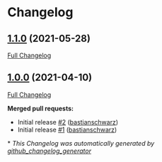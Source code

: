 # Changelog

## [1.1.0](https://github.com/codenamephp/chef.cookbook.edge/tree/1.1.0) (2021-05-28)

[Full Changelog](https://github.com/codenamephp/chef.cookbook.edge/compare/1.0.0...1.1.0)

## [1.0.0](https://github.com/codenamephp/chef.cookbook.edge/tree/1.0.0) (2021-04-10)

[Full Changelog](https://github.com/codenamephp/chef.cookbook.edge/compare/f4448e38e33d59bd7bc2d6aca364330a76ef0be6...1.0.0)

**Merged pull requests:**

- Initial release [\#2](https://github.com/codenamephp/chef.cookbook.edge/pull/2) ([bastianschwarz](https://github.com/bastianschwarz))
- Initial release [\#1](https://github.com/codenamephp/chef.cookbook.edge/pull/1) ([bastianschwarz](https://github.com/bastianschwarz))



\* *This Changelog was automatically generated by [github_changelog_generator](https://github.com/github-changelog-generator/github-changelog-generator)*
